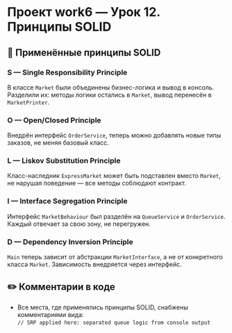 # Проект work6 — Урок 12. Принципы SOLID

## 📌 Применённые принципы SOLID

### S — Single Responsibility Principle
В классе `Market` были объединены бизнес-логика и вывод в консоль. Разделили их: методы логики остались в `Market`, вывод перенесён в `MarketPrinter`.

### O — Open/Closed Principle
Внедрён интерфейс `OrderService`, теперь можно добавлять новые типы заказов, не меняя базовый класс.

### L — Liskov Substitution Principle
Класс-наследник `ExpressMarket` может быть подставлен вместо `Market`, не нарушая поведение — все методы соблюдают контракт.

### I — Interface Segregation Principle
Интерфейс `MarketBehaviour` был разделён на `QueueService` и `OrderService`. Каждый отвечает за свою зону, не перегружен.

### D — Dependency Inversion Principle
`Main` теперь зависит от абстракции `MarketInterface`, а не от конкретного класса `Market`. Зависимость внедряется через интерфейс.

## ✏️ Комментарии в коде
- Все места, где применялись принципы SOLID, снабжены комментариями вида:  
  `// SRP applied here: separated queue logic from console output`
